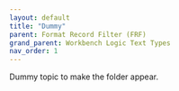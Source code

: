 ```yaml
---
layout: default
title: "Dummy"
parent: Format Record Filter (FRF)
grand_parent: Workbench Logic Text Types
nav_order: 1
---
```





Dummy topic to make the folder appear.